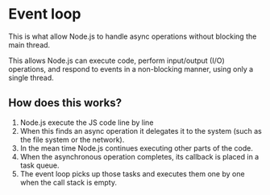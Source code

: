 # Event loop

This is what allow Node.js to handle async operations without blocking the main thread.

This allows Node.js can execute code, perform input/output (I/O) operations, and respond to events in a non-blocking manner, using only a single thread.

## How does this works?

1. Node.js execute the JS code line by line
2. When this finds an async operation it delegates it to the system (such as the file system or the network).
3. In the mean time Node.js continues executing other parts of the code.
4. When the asynchronous operation completes, its callback is placed in a task queue.
5. The event loop picks up those tasks and executes them one by one when the call stack is empty.
